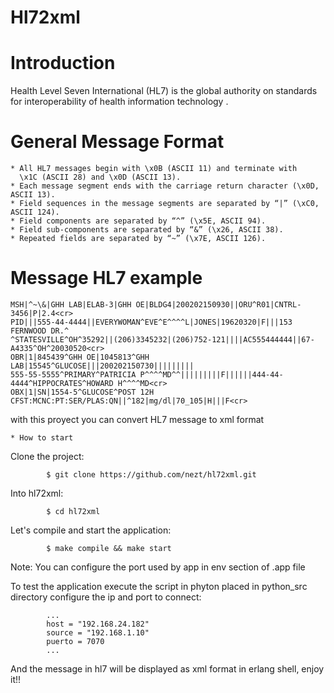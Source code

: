 Hl72xml
=======

Introduction
====

Health Level Seven International (HL7) is the global authority on standards 
for interoperability of health information technology .

General Message Format
====

    * All HL7 messages begin with \x0B (ASCII 11) and terminate with
      \x1C (ASCII 28) and \x0D (ASCII 13).
    * Each message segment ends with the carriage return character (\x0D, ASCII 13).
    * Field sequences in the message segments are separated by “|” (\xC0, ASCII 124).
    * Field components are separated by “^” (\x5E, ASCII 94).
    * Field sub-components are separated by “&” (\x26, ASCII 38).
    * Repeated fields are separated by “~” (\x7E, ASCII 126).
	
Message HL7 example
=====

	MSH|^~\&|GHH LAB|ELAB-3|GHH OE|BLDG4|200202150930||ORU^R01|CNTRL-3456|P|2.4<cr>
	PID|||555-44-4444||EVERYWOMAN^EVE^E^^^^L|JONES|19620320|F|||153 FERNWOOD DR.^
	^STATESVILLE^OH^35292||(206)3345232|(206)752-121||||AC555444444||67-A4335^OH^20030520<cr>
	OBR|1|845439^GHH OE|1045813^GHH LAB|15545^GLUCOSE|||200202150730|||||||||
	555-55-5555^PRIMARY^PATRICIA P^^^^MD^^|||||||||F||||||444-44-4444^HIPPOCRATES^HOWARD H^^^^MD<cr>
	OBX|1|SN|1554-5^GLUCOSE^POST 12H CFST:MCNC:PT:SER/PLAS:QN||^182|mg/dl|70_105|H|||F<cr>

with this proyect you can convert HL7 message to xml format

	* How to start

Clone the project:

			$ git clone https://github.com/nezt/hl72xml.git
			
Into hl72xml:

			$ cd hl72xml
			
Let's compile and start the application:

			$ make compile && make start
			
Note: You can configure the port used by app in env section of .app file

To test the application execute the script in phyton placed in python_src directory
configure the ip and port to connect:

			...
			host = "192.168.24.182"
			source = "192.168.1.10"	
			puerto = 7070
			...

And the message in hl7 will be displayed as xml format in erlang shell, enjoy it!! 
